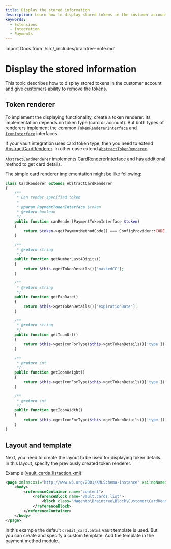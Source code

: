 ```yaml
---
title: Display the stored information
description: Learn how to display stored tokens in the customer account and allow customers to remove tokens.
keywords:
  - Extensions
  - Integration
  - Payments
---
```


import Docs from '/src/_includes/braintree-note.md'

<Docs />

# Display the stored information

This topic describes how to display stored tokens in the customer account and give customers ability to remove the tokens.

## Token renderer

To implement the displaying functionality, create a token renderer. Its
implementation depends on token type (card or account). But both types of renderers
implement the common [`TokenRendererInterface`](https://github.com/magento/magento2/tree/2.4/app/code/Magento/Vault/Block/TokenRendererInterface.php)
and [`IconInterface`](https://github.com/magento/magento2/tree/2.4/app/code/Magento/Vault/Block/Customer/IconInterface.php) interfaces.

If your vault integration uses card token type, then you need to extend [AbstractCardRenderer](https://github.com/magento/magento2/tree/2.4/app/code/Magento/Vault/Block/AbstractCardRenderer.php). In other case extend [`AbstractTokenRenderer`](https://github.com/magento/magento2/tree/2.4/app/code/Magento/Vault/Block/AbstractTokenRenderer.php).

`AbstractCardRenderer` implements [CardRendererInterface](https://github.com/magento/magento2/tree/2.4/app/code/Magento/Vault/Block/CardRendererInterface.php) and has additional method to get card details.

The simple card renderer implementation might be like following:

```php
class CardRenderer extends AbstractCardRenderer
{
    /**
     * Can render specified token
     *
     * @param PaymentTokenInterface $token
     * @return boolean
     */
    public function canRender(PaymentTokenInterface $token)
    {
        return $token->getPaymentMethodCode() === ConfigProvider::CODE;
    }

    /**
     * @return string
     */
    public function getNumberLast4Digits()
    {
        return $this->getTokenDetails()['maskedCC'];
    }

    /**
     * @return string
     */
    public function getExpDate()
    {
        return $this->getTokenDetails()['expirationDate'];
    }

    /**
     * @return string
     */
    public function getIconUrl()
    {
        return $this->getIconForType($this->getTokenDetails()['type'])['url'];
    }

    /**
     * @return int
     */
    public function getIconHeight()
    {
        return $this->getIconForType($this->getTokenDetails()['type'])['height'];
    }

    /**
     * @return int
     */
    public function getIconWidth()
    {
        return $this->getIconForType($this->getTokenDetails()['type'])['width'];
    }
}
```

## Layout and template

Next, you need to create the layout to be used for displaying token details. In this layout, specify the previously created token renderer.

Example ([vault_cards_listaction.xml](https://github.com/magento/magento2/tree/2.3/app/code/Magento/Braintree/view/frontend/layout/vault_cards_listaction.xml)):

```xml
<page xmlns:xsi="http://www.w3.org/2001/XMLSchema-instance" xsi:noNamespaceSchemaLocation="urn:magento:framework:View/Layout/etc/page_configuration.xsd">
    <body>
        <referenceContainer name="content">
            <referenceBlock name="vault.cards.list">
                <block class="Magento\Braintree\Block\Customer\CardRenderer" name="braintree.card.renderer" template="Magento_Vault::customer_account/credit_card.phtml"/>
            </referenceBlock>
        </referenceContainer>
    </body>
</page>
```

In this example the default `credit_card.phtml` vault template is used. But you can create and specify a custom template. Add the template in the payment method module.
